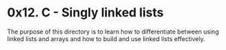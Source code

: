 # 0x12. C - Singly linked lists
The purpose of this directory is to learn how to differentiate between using linked lists and arrays and how to build and use linked lists effectively.
